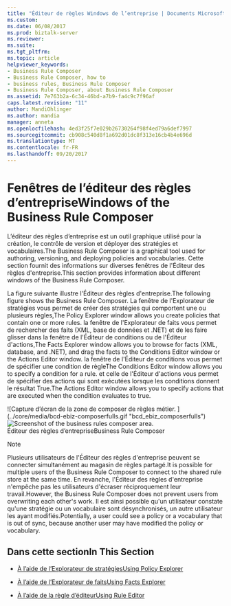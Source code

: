```yaml
---
title: "Éditeur de règles Windows de l’entreprise | Documents Microsoft"
ms.custom: 
ms.date: 06/08/2017
ms.prod: biztalk-server
ms.reviewer: 
ms.suite: 
ms.tgt_pltfrm: 
ms.topic: article
helpviewer_keywords:
- Business Rule Composer
- Business Rule Composer, how to
- business rules, Business Rule Composer
- Business Rule Composer, about Business Rule Composer
ms.assetid: 7e763b2a-6c34-46bd-a7b9-fa4c9c7f96af
caps.latest.revision: "11"
author: MandiOhlinger
ms.author: mandia
manager: anneta
ms.openlocfilehash: 4ed3f25f7e029b26730264f98f4ed79a6def7997
ms.sourcegitcommit: cb908c540d8f1a692d01dc8f313e16cb4b4e696d
ms.translationtype: MT
ms.contentlocale: fr-FR
ms.lasthandoff: 09/20/2017
---
```

# <a name="windows-of-the-business-rule-composer"></a><span data-ttu-id="3f94b-102">Fenêtres de l’éditeur des règles d’entreprise</span><span class="sxs-lookup"><span data-stu-id="3f94b-102">Windows of the Business Rule Composer</span></span>
<span data-ttu-id="3f94b-103">L’éditeur des règles d’entreprise est un outil graphique utilisé pour la création, le contrôle de version et déployer des stratégies et vocabulaires.</span><span class="sxs-lookup"><span data-stu-id="3f94b-103">The Business Rule Composer is a graphical tool used for authoring, versioning, and deploying policies and vocabularies.</span></span> <span data-ttu-id="3f94b-104">Cette section fournit des informations sur diverses fenêtres de l'Éditeur des règles d'entreprise.</span><span class="sxs-lookup"><span data-stu-id="3f94b-104">This section provides information about different windows of the Business Rule Composer.</span></span>  
  
 <span data-ttu-id="3f94b-105">La figure suivante illustre l'Éditeur des règles d'entreprise.</span><span class="sxs-lookup"><span data-stu-id="3f94b-105">The following figure shows the Business Rule Composer.</span></span> <span data-ttu-id="3f94b-106">La fenêtre de l'Explorateur de stratégies vous permet de créer des stratégies qui comportent une ou plusieurs règles,</span><span class="sxs-lookup"><span data-stu-id="3f94b-106">The Policy Explorer window allows you create policies that contain one or more rules.</span></span> <span data-ttu-id="3f94b-107">la fenêtre de l'Explorateur de faits vous permet de rechercher des faits (XML, base de données et .NET) et de les faire glisser dans la fenêtre de l'Éditeur de conditions ou de l'Éditeur d'actions,</span><span class="sxs-lookup"><span data-stu-id="3f94b-107">The Facts Explorer window allows you to browse for facts (XML, database, and .NET), and drag the facts to the Conditions Editor window or the Actions Editor window.</span></span> <span data-ttu-id="3f94b-108">la fenêtre de l'Éditeur de conditions vous permet de spécifier une condition de règle</span><span class="sxs-lookup"><span data-stu-id="3f94b-108">The Conditions Editor window allows you to specify a condition for a rule.</span></span> <span data-ttu-id="3f94b-109">et celle de l'Éditeur d'actions vous permet de spécifier des actions qui sont exécutées lorsque les conditions donnent le résultat True.</span><span class="sxs-lookup"><span data-stu-id="3f94b-109">The Actions Editor window allows you to specify actions that are executed when the condition evaluates to true.</span></span>  
  
 <span data-ttu-id="3f94b-110">![Capture d’écran de la zone de composer de règles métier. ] (../core/media/bcd-ebiz-composerfulls.gif "bcd_ebiz_composerfulls")</span><span class="sxs-lookup"><span data-stu-id="3f94b-110">![Screenshot of the business rules composer area.](../core/media/bcd-ebiz-composerfulls.gif "bcd_ebiz_composerfulls")</span></span>  
<span data-ttu-id="3f94b-111">Éditeur des règles d’entreprise</span><span class="sxs-lookup"><span data-stu-id="3f94b-111">Business Rule Composer</span></span>  
  
> [!NOTE]
>  <span data-ttu-id="3f94b-112">Plusieurs utilisateurs de l'Éditeur des règles d'entreprise peuvent se connecter simultanément au magasin de règles partagé.</span><span class="sxs-lookup"><span data-stu-id="3f94b-112">It is possible for multiple users of the Business Rule Composer to connect to the shared rule store at the same time.</span></span> <span data-ttu-id="3f94b-113">En revanche, l'Éditeur des règles d'entreprise n'empêche pas les utilisateurs d'écraser réciproquement leur travail.</span><span class="sxs-lookup"><span data-stu-id="3f94b-113">However, the Business Rule Composer does not prevent users from overwriting each other's work.</span></span> <span data-ttu-id="3f94b-114">Il est ainsi possible qu'un utilisateur constate qu'une stratégie ou un vocabulaire sont désynchronisés, un autre utilisateur les ayant modifiés.</span><span class="sxs-lookup"><span data-stu-id="3f94b-114">Potentially, a user could see a policy or a vocabulary that is out of sync, because another user may have modified the policy or vocabulary.</span></span>  
  
## <a name="in-this-section"></a><span data-ttu-id="3f94b-115">Dans cette section</span><span class="sxs-lookup"><span data-stu-id="3f94b-115">In This Section</span></span>  
  
-   [<span data-ttu-id="3f94b-116">À l’aide de l’Explorateur de stratégies</span><span class="sxs-lookup"><span data-stu-id="3f94b-116">Using Policy Explorer</span></span>](../core/using-policy-explorer.md)  
  
-   [<span data-ttu-id="3f94b-117">À l’aide de l’Explorateur de faits</span><span class="sxs-lookup"><span data-stu-id="3f94b-117">Using Facts Explorer</span></span>](../core/using-facts-explorer.md)  
  
-   [<span data-ttu-id="3f94b-118">À l’aide de la règle d’éditeur</span><span class="sxs-lookup"><span data-stu-id="3f94b-118">Using Rule Editor</span></span>](../core/using-rule-editor.md)